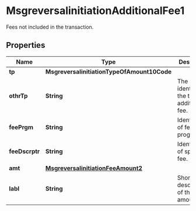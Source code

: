 

# MsgreversalinitiationAdditionalFee1

Fees not included in the transaction.

## Properties

| Name | Type | Description | Notes |
|------------ | ------------- | ------------- | -------------|
|**tp** | **MsgreversalinitiationTypeOfAmount10Code** |  |  [optional] |
|**othrTp** | **String** | The code identifying the type of additional fee. |  [optional] |
|**feePrgm** | **String** | Identification of fee program. |  [optional] |
|**feeDscrptr** | **String** | Identification of specific fee. |  [optional] |
|**amt** | [**MsgreversalinitiationFeeAmount2**](MsgreversalinitiationFeeAmount2.md) |  |  [optional] |
|**labl** | **String** | Short description of the fee amount. |  [optional] |



